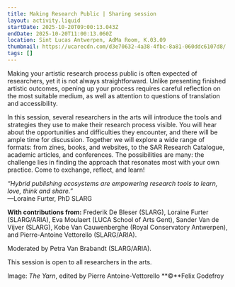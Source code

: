 ```yaml
---
title: Making Research Public | Sharing session
layout: activity.liquid
startDate: 2025-10-20T09:00:13.043Z
endDate: 2025-10-20T11:00:13.060Z
location: Sint Lucas Antwerpen, AdMa Room, K.03.09
thumbnail: https://ucarecdn.com/d3e70632-4a38-4fbc-8a81-060ddc6107d8/
tags: []
---
```

<!--StartFragment-->

Making your artistic research process public is often expected of researchers, yet it is not always straightforward. Unlike presenting finished artistic outcomes, opening up your process requires careful reflection on the most suitable medium, as well as attention to questions of translation and accessibility.

In this session, several researchers in the arts will introduce the tools and strategies they use to make their research process visible. You will hear about the opportunities and difficulties they encounter, and there will be ample time for discussion. Together we will explore a wide range of formats: from zines, books, and websites, to the SAR Research Catalogue, academic articles, and conferences. The possibilities are many: the challenge lies in finding the approach that resonates most with your own practice. Come to exchange, reflect, and learn!

*“Hybrid publishing ecosystems are empowering research tools to learn, love, think and share.”*\
—Loraine Furter, PhD SLARG

**With contributions from:** Frederik De Bleser (SLARG), Loraine Furter (SLARG/ARIA), Eva Moulaert (LUCA School of Arts Gent), Sander Van de Vijver (SLARG), Kobe Van Cauwenberghe (Royal Conservatory Antwerpen), and Pierre-Antoine Vettorello (SLARG/ARIA). 

M﻿oderated by Petra Van Brabandt (SLARG/ARIA).

This session is open to all researchers in the arts.

I﻿mage: *The Yarn*, edited by Pierre Antoine-Vettorello **©**Felix Godefroy